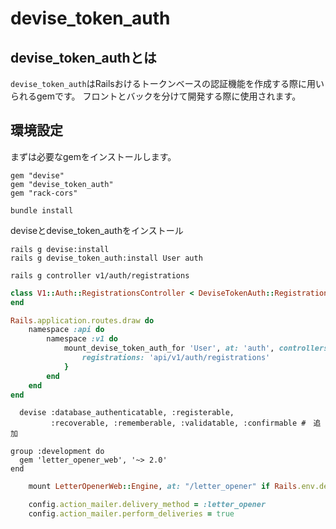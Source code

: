 # devise_token_auth
## devise_token_authとは
`devise_token_auth`はRailsおけるトークンベースの認証機能を作成する際に用いられるgemです。
フロントとバックを分けて開発する際に使用されます。

## 環境設定
まずは必要なgemをインストールします。

```
gem "devise"
gem "devise_token_auth"
gem "rack-cors"
```

```
bundle install
```

deviseとdevise_token_authをインストール

```
rails g devise:install
rails g devise_token_auth:install User auth
```

```
rails g controller v1/auth/registrations
```

```ruby:app/controller/api/v1/auth/registrations_controller.rb
class V1::Auth::RegistrationsController < DeviseTokenAuth::RegistrationsController
end
```

```ruby:config/route.rb
Rails.application.routes.draw do
	namespace :api do
		namespace :v1 do
			mount_devise_token_auth_for 'User', at: 'auth', controllers:  {
				registrations: 'api/v1/auth/registrations'
			}
		end
	end
end
```

```
  devise :database_authenticatable, :registerable,
         :recoverable, :rememberable, :validatable, :confirmable #　追加
```

```gemfile
group :development do
  gem 'letter_opener_web', '~> 2.0'
end
```

```route.rb
	mount LetterOpenerWeb::Engine, at: "/letter_opener" if Rails.env.development?
```

```ruby:config/environments/development.rb
	config.action_mailer.delivery_method = :letter_opener
	config.action_mailer.perform_deliveries = true
```

